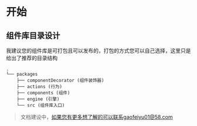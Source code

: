 # 开始

## 组件库目录设计

我建议您的组件库是可打包且可以发布的，打包的方式您可以自己选择，这里只是给出了推荐的目录结构

```
.
└── packages
    ├── componentDecorator (组件装饰器)
    ├── actions (行为)
    ├── components (组件)
    ├── engine (引擎)
    └── src (组件库入口)
```

> 文档建设中，如果您有更多想了解的可以联系gaofeiyu01@58.com

